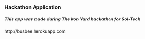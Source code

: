 <h3>Hackathon Application</h3>
<h5>This app was made during The Iron Yard hackathon for Sol-Tech</h5>
http://busbee.herokuapp.com
